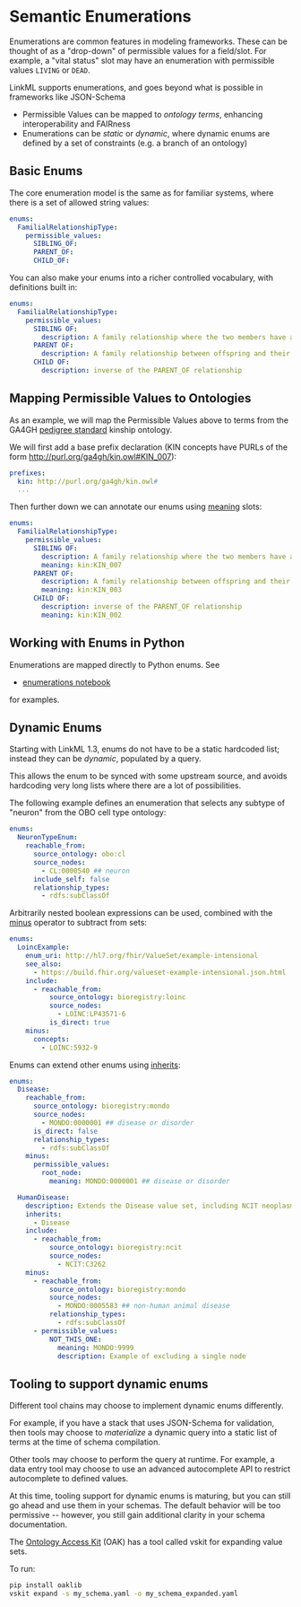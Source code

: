 # Semantic Enumerations

Enumerations are common features in modeling frameworks. These can be
thought of as a "drop-down" of permissible values for a
field/slot. For example, a "vital status" slot may have an enumeration
with permissible values `LIVING` or `DEAD`.

LinkML supports enumerations, and goes beyond what is possible in frameworks like JSON-Schema

- Permissible Values can be mapped to *ontology terms*, enhancing interoperability and FAIRness
- Enumerations can be *static* or *dynamic*, where dynamic enums are defined by a set of constraints (e.g. a branch of an ontology)

## Basic Enums

The core enumeration model is the same as for familiar systems, where there is a set of allowed string values:


```yaml
enums:
  FamilialRelationshipType:
    permissible_values:
      SIBLING_OF:
      PARENT_OF:
      CHILD_OF:
```

You can also make your enums into a richer controlled vocabulary, with definitions built in:

```yaml
enums:
  FamilialRelationshipType:
    permissible_values:
      SIBLING OF:
        description: A family relationship where the two members have a parent on common
      PARENT OF:
        description: A family relationship between offspring and their parent
      CHILD OF:
        description: inverse of the PARENT_OF relationship
```


## Mapping Permissible Values to Ontologies

As an example, we will map the Permissible Values above to terms from the GA4GH [pedigree standard](https://github.com/GA4GH-Pedigree-Standard/) kinship ontology.

We will first add a base prefix declaration (KIN concepts have PURLs of the form http://purl.org/ga4gh/kin.owl#KIN_007):

```yaml
prefixes:
  kin: http://purl.org/ga4gh/kin.owl#
  ...
```

Then further down we can annotate our enums using [meaning](https://w3id.org/linkml/meaning) slots:

```yaml
enums:
  FamilialRelationshipType:
    permissible_values:
      SIBLING OF:
        description: A family relationship where the two members have a parent on common
        meaning: kin:KIN_007
      PARENT OF:
        description: A family relationship between offspring and their parent
        meaning: kin:KIN_003
      CHILD OF:
        description: inverse of the PARENT_OF relationship
        meaning: kin:KIN_002
```


## Working with Enums in Python

Enumerations are mapped directly to Python enums. See

 * [enumerations notebook](https://github.com/linkml/linkml/blob/main/notebooks/enumerations.ipynb)

for examples.

## Dynamic Enums

Starting with LinkML 1.3, enums do not have to be a static hardcoded list; instead they can be *dynamic*, populated by a query.

This allows the enum to be synced with some upstream source, and avoids hardcoding very long lists where there are a lot of possibilities.

The following example defines an enumeration that selects any subtype of "neuron" from the OBO cell type ontology:

```yaml
enums:
  NeuronTypeEnum:
    reachable_from:
      source_ontology: obo:cl
      source_nodes:
        - CL:0000540 ## neuron
      include_self: false
      relationship_types:
        - rdfs:subClassOf
```

Arbitrarily nested boolean expressions can be used, combined with the [minus](https://w3id.org/linkml/minus) operator to subtract from sets:

```yaml
enums:
  LoincExample:
    enum_uri: http://hl7.org/fhir/ValueSet/example-intensional
    see_also:
      - https://build.fhir.org/valueset-example-intensional.json.html
    include:
      - reachable_from:
          source_ontology: bioregistry:loinc
          source_nodes:
            - LOINC:LP43571-6
          is_direct: true
    minus:
      concepts:
        - LOINC:5932-9
```

Enums can extend other enums using [inherits](https://w3id.org/linkml/inherits):

```yaml
enums:
  Disease:
    reachable_from:
      source_ontology: bioregistry:mondo
      source_nodes:
        - MONDO:0000001 ## disease or disorder
      is_direct: false
      relationship_types:
        - rdfs:subClassOf
    minus:
      permissible_values:
        root_node:
          meaning: MONDO:0000001 ## disease or disorder

  HumanDisease:
    description: Extends the Disease value set, including NCIT neoplasms, excluding non-human diseases
    inherits:
      - Disease
    include:
      - reachable_from:
          source_ontology: bioregistry:ncit
          source_nodes:
            - NCIT:C3262
    minus:
      - reachable_from:
          source_ontology: bioregistry:mondo
          source_nodes:
            - MONDO:0005583 ## non-human animal disease
          relationship_types:
            - rdfs:subClassOf
      - permissible_values:
          NOT_THIS_ONE:
            meaning: MONDO:9999
            description: Example of excluding a single node
```

## Tooling to support dynamic enums

Different tool chains may choose to implement dynamic enums differently.

For example, if you have a stack that uses JSON-Schema for validation,
then tools may choose to *materialize* a dynamic query into a static
list of terms at the time of schema compilation.

Other tools may choose to perform the query at runtime. For example, a
data entry tool may choose to use an advanced autocomplete API to
restrict autocomplete to defined values.

At this time, tooling support for dynamic enums is maturing, but you
can still go ahead and use them in your schemas. The default behavior
will be too permissive -- however, you still gain additional clarity
in your schema documentation.

The [Ontology Access Kit](https://github.com/INCATools/ontology-access-kit) (OAK)
has a tool called vskit for expanding value sets.

To run:

```bash
pip install oaklib
vskit expand -s my_schema.yaml -o my_schema_expanded.yaml
```
